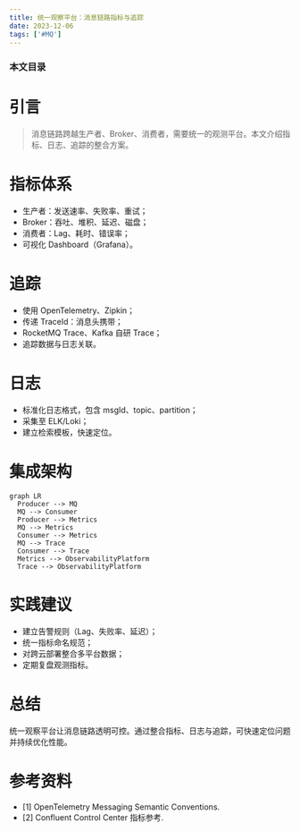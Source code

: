 ```yaml
---
title: 统一观察平台：消息链路指标与追踪
date: 2023-12-06
tags: ['#MQ']
---
```


### 本文目录
<!-- toc -->

# 引言
> 消息链路跨越生产者、Broker、消费者，需要统一的观测平台。本文介绍指标、日志、追踪的整合方案。

# 指标体系
- 生产者：发送速率、失败率、重试；
- Broker：吞吐、堆积、延迟、磁盘；
- 消费者：Lag、耗时、错误率；
- 可视化 Dashboard（Grafana）。

# 追踪
- 使用 OpenTelemetry、Zipkin；
- 传递 TraceId：消息头携带；
- RocketMQ Trace、Kafka 自研 Trace；
- 追踪数据与日志关联。

# 日志
- 标准化日志格式，包含 msgId、topic、partition；
- 采集至 ELK/Loki；
- 建立检索模板，快速定位。

# 集成架构
```mermaid
graph LR
  Producer --> MQ
  MQ --> Consumer
  Producer --> Metrics
  MQ --> Metrics
  Consumer --> Metrics
  MQ --> Trace
  Consumer --> Trace
  Metrics --> ObservabilityPlatform
  Trace --> ObservabilityPlatform
```

# 实践建议
- 建立告警规则（Lag、失败率、延迟）；
- 统一指标命名规范；
- 对跨云部署整合多平台数据；
- 定期复盘观测指标。

# 总结
统一观察平台让消息链路透明可控。通过整合指标、日志与追踪，可快速定位问题并持续优化性能。

# 参考资料
- [1] OpenTelemetry Messaging Semantic Conventions.
- [2] Confluent Control Center 指标参考.
